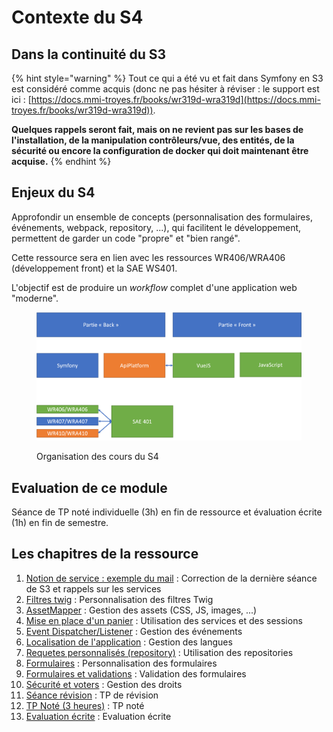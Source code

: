 # Contexte du S4

## Dans la continuité du S3

{% hint style="warning" %}
Tout ce qui a été vu et fait dans Symfony en S3 est considéré comme acquis (donc ne pas hésiter à réviser : le support est ici : [https://docs.mmi-troyes.fr/books/wr319d-wra319d](https://docs.mmi-troyes.fr/books/wr319d-wra319d)).

**Quelques rappels seront fait, mais on ne revient pas sur les bases de l'installation, de la manipulation contrôleurs/vue, des entités, de la sécurité ou encore la configuration de docker qui doit maintenant être acquise.**
{% endhint %}

## Enjeux du S4

Approfondir un ensemble de concepts (personnalisation des formulaires, événements, webpack, repository, ...), qui facilitent le développement, permettent de garder un code "propre" et "bien rangé".

Cette ressource sera en lien avec les ressources WR406/WRA406 (développement front) et la SAE WS401.

L'objectif est de produire un _workflow_ complet d'une application web "moderne".

<figure><img src="../.gitbook/assets/schema-S4 (2).png" alt=""><figcaption><p>Organisation des cours du S4</p></figcaption></figure>

## Evaluation de ce module

Séance de TP noté individuelle (3h) en fin de ressource et évaluation écrite (1h) en fin de semestre.

## Les chapitres de la ressource

1. [Notion de service : exemple du mail](seance-1-notion-de-service-exemple-du-mail.md) : Correction de la dernière séance de S3 et rappels sur les services
2. [Filtres twig](seance-2-filtres-twig.md) : Personnalisation des filtres Twig
3. [AssetMapper](seance-3-asset-mapper.md) : Gestion des assets (CSS, JS, images, ...)
4. [Mise en place d'un panier](seance-4-panier.md) : Utilisation des services et des sessions
5. [Event Dispatcher/Listener](seance-5-events.md) : Gestion des événements
6. [Localisation de l'application](seance-6-localisation.md) : Gestion des langues
7. [Requetes personnalisés (repository)](seance-7-repository-et-requetes.md) : Utilisation des repositories
8. [Formulaires](seance-8-formulaires.md) : Personnalisation des formulaires
9. [Formulaires et validations](seance-9-validation-form-event.md) : Validation des formulaires
10. [Sécurité et voters](seance-10-voters.md) : Gestion des droits
11. [Séance révision](seance-11-revisions.md) : TP de révision
12. [TP Noté (3 heures)](seance-12-13-tp-note.md) : TP noté
13. [Evaluation écrite](seance-14-evaluation.md) : Evaluation écrite
